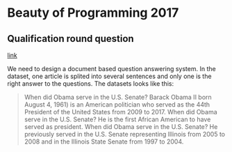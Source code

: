 # Beauty of Programming 2017

## Qualification round question

[link](https://studentclub.msra.cn/bop2017/rules/qualification)

We need to design a document based question answering system. In the dataset, one article is splited into several sentences and only one is the right answer to the questions. The datasets looks like this:

>When did Obama serve in the U.S. Senate?    Barack Obama II born August 4, 1961) is an American politician who served as the 44th President of the United States from 2009 to 2017. 
>When did Obama serve in the U.S. Senate?    He is the first African American to have served as president. 
>When did Obama serve in the U.S. Senate?    He previously served in the U.S. Senate representing Illinois from 2005 to 2008 and in the Illinois State Senate from 1997 to 2004.
